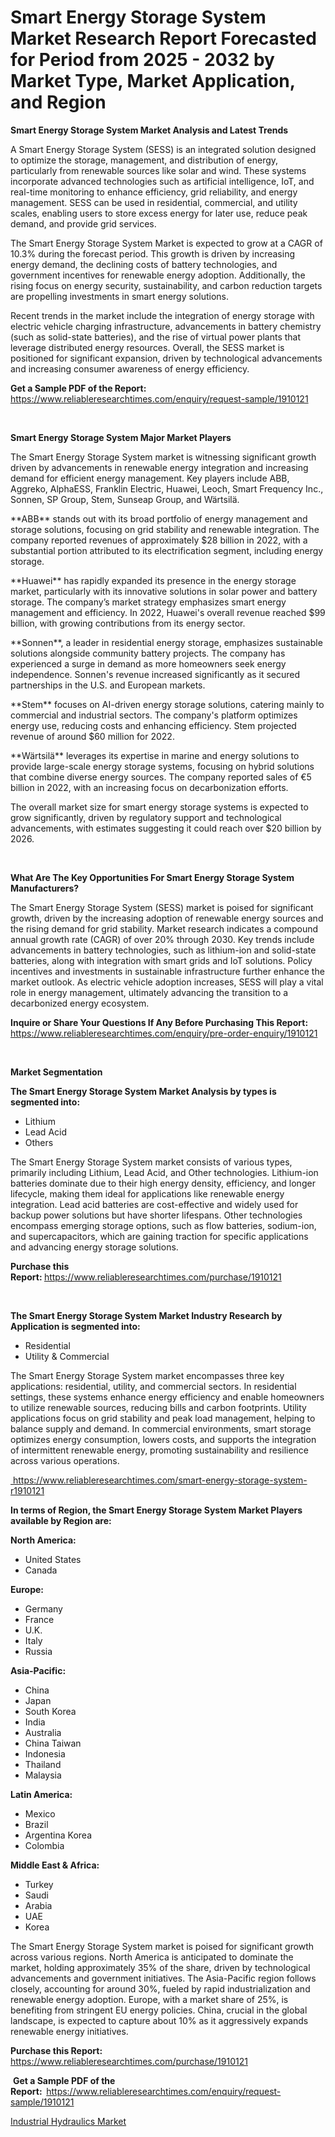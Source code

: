 <p><h1>Smart Energy Storage System Market Research Report Forecasted for Period from 2025 -  2032 by Market Type, Market Application, and Region</h1></p><p><strong>Smart Energy Storage System Market Analysis and Latest Trends</strong></p>
<p><p>A Smart Energy Storage System (SESS) is an integrated solution designed to optimize the storage, management, and distribution of energy, particularly from renewable sources like solar and wind. These systems incorporate advanced technologies such as artificial intelligence, IoT, and real-time monitoring to enhance efficiency, grid reliability, and energy management. SESS can be used in residential, commercial, and utility scales, enabling users to store excess energy for later use, reduce peak demand, and provide grid services.</p><p>The Smart Energy Storage System Market is expected to grow at a CAGR of 10.3% during the forecast period. This growth is driven by increasing energy demand, the declining costs of battery technologies, and government incentives for renewable energy adoption. Additionally, the rising focus on energy security, sustainability, and carbon reduction targets are propelling investments in smart energy solutions. </p><p>Recent trends in the market include the integration of energy storage with electric vehicle charging infrastructure, advancements in battery chemistry (such as solid-state batteries), and the rise of virtual power plants that leverage distributed energy resources. Overall, the SESS market is positioned for significant expansion, driven by technological advancements and increasing consumer awareness of energy efficiency.</p></p>
<p><strong>Get a Sample PDF of the Report:&nbsp;</strong> <a href="https://www.reliableresearchtimes.com/enquiry/request-sample/1910121?utm_campaign=2440&utm_medium=2&utm_source=Github&utm_content=ia&utm_term=20022025&utm_id=smart-energy-storage-system">https://www.reliableresearchtimes.com/enquiry/request-sample/1910121</a></p>
<p>&nbsp;</p>
<p><strong>Smart Energy Storage System Major Market Players</strong></p>
<p><p>The Smart Energy Storage System market is witnessing significant growth driven by advancements in renewable energy integration and increasing demand for efficient energy management. Key players include ABB, Aggreko, AlphaESS, Franklin Electric, Huawei, Leoch, Smart Frequency Inc., Sonnen, SP Group, Stem, Sunseap Group, and Wärtsilä.</p><p>**ABB** stands out with its broad portfolio of energy management and storage solutions, focusing on grid stability and renewable integration. The company reported revenues of approximately $28 billion in 2022, with a substantial portion attributed to its electrification segment, including energy storage.</p><p>**Huawei** has rapidly expanded its presence in the energy storage market, particularly with its innovative solutions in solar power and battery storage. The company’s market strategy emphasizes smart energy management and efficiency. In 2022, Huawei's overall revenue reached $99 billion, with growing contributions from its energy sector.</p><p>**Sonnen**, a leader in residential energy storage, emphasizes sustainable solutions alongside community battery projects. The company has experienced a surge in demand as more homeowners seek energy independence. Sonnen's revenue increased significantly as it secured partnerships in the U.S. and European markets.</p><p>**Stem** focuses on AI-driven energy storage solutions, catering mainly to commercial and industrial sectors. The company's platform optimizes energy use, reducing costs and enhancing efficiency. Stem projected revenue of around $60 million for 2022.</p><p>**Wärtsilä** leverages its expertise in marine and energy solutions to provide large-scale energy storage systems, focusing on hybrid solutions that combine diverse energy sources. The company reported sales of €5 billion in 2022, with an increasing focus on decarbonization efforts.</p><p>The overall market size for smart energy storage systems is expected to grow significantly, driven by regulatory support and technological advancements, with estimates suggesting it could reach over $20 billion by 2026.</p></p>
<p>&nbsp;</p>
<p><strong>What Are The Key Opportunities For Smart Energy Storage System Manufacturers?</strong></p>
<p><p>The Smart Energy Storage System (SESS) market is poised for significant growth, driven by the increasing adoption of renewable energy sources and the rising demand for grid stability. Market research indicates a compound annual growth rate (CAGR) of over 20% through 2030. Key trends include advancements in battery technologies, such as lithium-ion and solid-state batteries, along with integration with smart grids and IoT solutions. Policy incentives and investments in sustainable infrastructure further enhance the market outlook. As electric vehicle adoption increases, SESS will play a vital role in energy management, ultimately advancing the transition to a decarbonized energy ecosystem.</p></p>
<p><strong>Inquire or Share Your Questions If Any Before Purchasing This Report:</strong> <a href="https://www.reliableresearchtimes.com/enquiry/pre-order-enquiry/1910121?utm_campaign=2440&utm_medium=2&utm_source=Github&utm_content=ia&utm_term=20022025&utm_id=smart-energy-storage-system">https://www.reliableresearchtimes.com/enquiry/pre-order-enquiry/1910121</a></p>
<p>&nbsp;</p>
<p><strong>Market Segmentation</strong></p>
<p><strong>The Smart Energy Storage System Market Analysis by types is segmented into:</strong></p>
<p><ul><li>Lithium</li><li>Lead Acid</li><li>Others</li></ul></p>
<p><p>The Smart Energy Storage System market consists of various types, primarily including Lithium, Lead Acid, and Other technologies. Lithium-ion batteries dominate due to their high energy density, efficiency, and longer lifecycle, making them ideal for applications like renewable energy integration. Lead acid batteries are cost-effective and widely used for backup power solutions but have shorter lifespans. Other technologies encompass emerging storage options, such as flow batteries, sodium-ion, and supercapacitors, which are gaining traction for specific applications and advancing energy storage solutions.</p></p>
<p><strong>Purchase this Report:&nbsp;</strong><a href="https://www.reliableresearchtimes.com/purchase/1910121?utm_campaign=2440&utm_medium=2&utm_source=Github&utm_content=ia&utm_term=20022025&utm_id=smart-energy-storage-system">https://www.reliableresearchtimes.com/purchase/1910121</a></p>
<p>&nbsp;</p>
<p><strong>The Smart Energy Storage System Market Industry Research by Application is segmented into:</strong></p>
<p><ul><li>Residential</li><li>Utility & Commercial</li></ul></p>
<p><p>The Smart Energy Storage System market encompasses three key applications: residential, utility, and commercial sectors. In residential settings, these systems enhance energy efficiency and enable homeowners to utilize renewable sources, reducing bills and carbon footprints. Utility applications focus on grid stability and peak load management, helping to balance supply and demand. In commercial environments, smart storage optimizes energy consumption, lowers costs, and supports the integration of intermittent renewable energy, promoting sustainability and resilience across various operations.</p></p>
<p><a href="https://www.reliableresearchtimes.com/smart-energy-storage-system-r1910121?utm_campaign=2440&utm_medium=2&utm_source=Github&utm_content=ia&utm_term=20022025&utm_id=smart-energy-storage-system">&nbsp;https://www.reliableresearchtimes.com/smart-energy-storage-system-r1910121</a></p>
<p><strong>In terms of Region, the Smart Energy Storage System Market Players available by Region are:</strong></p>
<p>
    <p> <strong> North America: </strong>
        <ul>
            <li>United States</li>
            <li>Canada</li>
        </ul>
        </p> 
    <p> <strong> Europe: </strong>
        <ul>
            <li>Germany</li>
            <li>France</li>
            <li>U.K.</li>
            <li>Italy</li>
            <li>Russia</li>
        </ul>
        </p> 
    <p> <strong> Asia-Pacific: </strong>
        <ul>
            <li>China</li>
            <li>Japan</li>
            <li>South Korea</li>
            <li>India</li>
            <li>Australia</li>
            <li>China Taiwan</li>
            <li>Indonesia</li>
            <li>Thailand</li>
            <li>Malaysia</li>
        </ul>
        </p> 
    <p> <strong> Latin America: </strong>
        <ul>
            <li>Mexico</li>
            <li>Brazil</li>
            <li>Argentina Korea</li>
            <li>Colombia</li>
        </ul>
        </p> 
    <p> <strong> Middle East & Africa: </strong>
        <ul>
            <li>Turkey</li>
            <li>Saudi</li>
            <li>Arabia</li>
            <li>UAE</li>
            <li>Korea</li>
        </ul>
    </p>
    </p>
<p><p>The Smart Energy Storage System market is poised for significant growth across various regions. North America is anticipated to dominate the market, holding approximately 35% of the share, driven by technological advancements and government initiatives. The Asia-Pacific region follows closely, accounting for around 30%, fueled by rapid industrialization and renewable energy adoption. Europe, with a market share of 25%, is benefiting from stringent EU energy policies. China, crucial in the global landscape, is expected to capture about 10% as it aggressively expands renewable energy initiatives.</p></p>
<p><strong>Purchase this Report: </strong><a href="https://www.reliableresearchtimes.com/purchase/1910121?utm_campaign=2440&utm_medium=2&utm_source=Github&utm_content=ia&utm_term=20022025&utm_id=smart-energy-storage-system">https://www.reliableresearchtimes.com/purchase/1910121</a></p>
<p>&nbsp;<strong>Get a Sample PDF of the Report:&nbsp;&nbsp;</strong><a href="https://www.reliableresearchtimes.com/enquiry/request-sample/1910121?utm_campaign=2440&utm_medium=2&utm_source=Github&utm_content=ia&utm_term=20022025&utm_id=smart-energy-storage-system">https://www.reliableresearchtimes.com/enquiry/request-sample/1910121</a></p>
<p><strong></strong></p>
<p><p><a href="https://github.com/pinzinyaah/Market-Research-Report-List-1/blob/main/industrial-hydraulics-market.md?utm_campaign=2440&utm_medium=2&utm_source=Github&utm_content=ia&utm_term=20022025&utm_id=smart-energy-storage-system">Industrial Hydraulics Market</a></p></p>